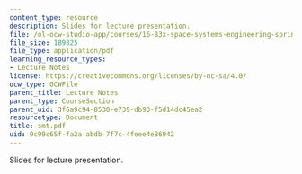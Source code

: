 ```yaml
---
content_type: resource
description: Slides for lecture presentation.
file: /ol-ocw-studio-app/courses/16-83x-space-systems-engineering-spring-2002-spring-2003/9c99c65ffa2aabdb7f7c4feee4e86942_smt.pdf
file_size: 189825
file_type: application/pdf
learning_resource_types:
- Lecture Notes
license: https://creativecommons.org/licenses/by-nc-sa/4.0/
ocw_type: OCWFile
parent_title: Lecture Notes
parent_type: CourseSection
parent_uid: 3f6a9c94-8530-e739-db93-f5d14dc45ea2
resourcetype: Document
title: smt.pdf
uid: 9c99c65f-fa2a-abdb-7f7c-4feee4e86942
---
```

Slides for lecture presentation.
